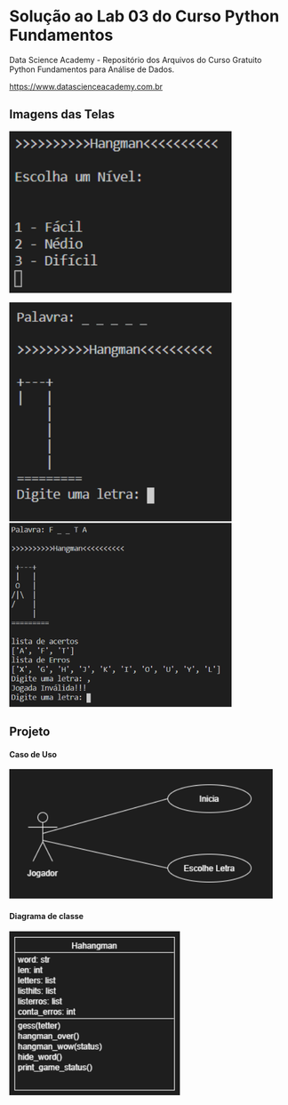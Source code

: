 # Solução ao Lab 03 do Curso Python Fundamentos

Data Science Academy - Repositório dos Arquivos do Curso Gratuito Python Fundamentos para Análise de Dados.

https://www.datascienceacademy.com.br

## Imagens das Telas
<p align="left">
  <img src="imagens/tela1.PNG" width="400" >
</p>

<p float="left">
  <img src="imagens/tela2.PNG" width="400" />
  &#32;
  <img src="imagens/tela3.PNG" width="400" /> 
</p>


## Projeto
#### Caso de Uso
<p align="left">
  <img src="imagens/use_casePNG.PNG">
</p>

#### Diagrama de classe

<p align="left">
  <img src="imagens/DiagramaClasse.PNG">
</p>
